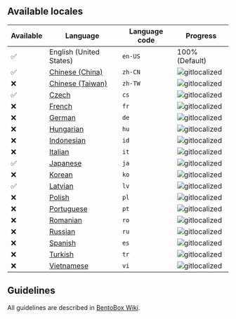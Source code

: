 ## Available locales

| Available | Language | Language code | Progress |
| --- | ---------- | --- | ----------- |
| ✅ | English (United States) | `en-US` | 100% (Default) |
| ✅ | [Chinese (China)](https://gitlocalize.com/repo/2968/zh-CN/src/main/resources/locales) | `zh-CN` | ![gitlocalized](https://gitlocalize.com/repo/2968/zh-CN//badge.svg) |
| ❌ | [Chinese (Taiwan)](https://gitlocalize.com/repo/2968/zh-TW/src/main/resources/locales) | `zh-TW` | ![gitlocalized](https://gitlocalize.com/repo/2968/zh-TW//badge.svg) |
| ✅ | [Czech](https://gitlocalize.com/repo/2968/cs/src/main/resources/locales) | `cs` | ![gitlocalized](https://gitlocalize.com/repo/2968/cs/badge.svg) |
| ❌ | [French](https://gitlocalize.com/repo/2968/fr/src/main/resources/locales) | `fr` | ![gitlocalized](https://gitlocalize.com/repo/2968/fr/badge.svg) |
| ❌ | [German](https://gitlocalize.com/repo/2968/de/src/main/resources/locales) | `de` | ![gitlocalized](https://gitlocalize.com/repo/2968/de/badge.svg) |
| ❌ | [Hungarian](https://gitlocalize.com/repo/2968/hu/src/main/resources/locales) | `hu` | ![gitlocalized](https://gitlocalize.com/repo/2968/hu/badge.svg) |
| ❌ | [Indonesian](https://gitlocalize.com/repo/2968/id/src/main/resources/locales) | `id` | ![gitlocalized](https://gitlocalize.com/repo/2968/id/badge.svg) |
| ❌ | [Italian](https://gitlocalize.com/repo/2968/it/src/main/resources/locales) | `it` | ![gitlocalized](https://gitlocalize.com/repo/2968/it/badge.svg) |
| ✅ | [Japanese](https://gitlocalize.com/repo/2968/ja/src/main/resources/locales) | `ja` | ![gitlocalized](https://gitlocalize.com/repo/2968/ja/badge.svg) |
| ❌ | [Korean](https://gitlocalize.com/repo/2968/ko/src/main/resources/locales) | `ko` | ![gitlocalized](https://gitlocalize.com/repo/2968/ko/badge.svg) |
| ✅ | [Latvian](https://gitlocalize.com/repo/2968/lv/src/main/resources/locales) | `lv` | ![gitlocalized](https://gitlocalize.com/repo/2968/lv/badge.svg) |
| ❌ | [Polish](https://gitlocalize.com/repo/2968/pl/src/main/resources/locales) | `pl` | ![gitlocalized](https://gitlocalize.com/repo/2968/pl/badge.svg) |
| ❌ | [Portuguese](https://gitlocalize.com/repo/2968/pt/src/main/resources/locales) | `pt` | ![gitlocalized](https://gitlocalize.com/repo/2968/pt/badge.svg) |
| ❌ | [Romanian](https://gitlocalize.com/repo/2968/ro/src/main/resources/locales) | `ro` | ![gitlocalized](https://gitlocalize.com/repo/2968/ro/badge.svg) |
| ❌ | [Russian](https://gitlocalize.com/repo/2968/ru/src/main/resources/locales) | `ru` | ![gitlocalized](https://gitlocalize.com/repo/2968/ru/badge.svg) |
| ❌ | [Spanish](https://gitlocalize.com/repo/2968/es/src/main/resources/locales) | `es` | ![gitlocalized](https://gitlocalize.com/repo/2968/es/badge.svg) |
| ❌ | [Turkish](https://gitlocalize.com/repo/2968/tr/src/main/resources/locales) | `tr` | ![gitlocalized](https://gitlocalize.com/repo/2968/tr/badge.svg) |
| ❌ | [Vietnamese](https://gitlocalize.com/repo/2968/vi/src/main/resources/locales) | `vi` | ![gitlocalized](https://gitlocalize.com/repo/2968/vi/badge.svg) |

## Guidelines
All guidelines are described in [BentoBox Wiki](/BentoBox/wiki/Translate-BentoBox-and-addons#guidelines).